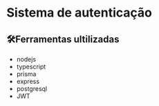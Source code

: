 # Sistema de autenticação 

## 🛠Ferramentas ultilizadas
- nodejs
- typescript
- prisma
- express
- postgresql
- JWT
